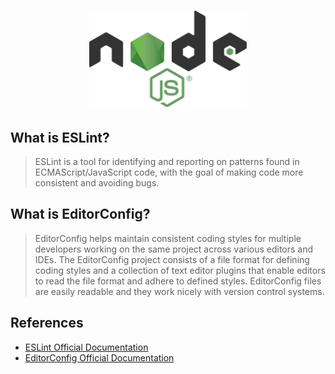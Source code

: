 <h1 align="center">
    <img src="./.github/node.png" width="50%">
</h1>

## What is ESLint?

> ESLint is a tool for identifying and reporting on patterns found in ECMAScript/JavaScript code, with the goal of making code more consistent and avoiding bugs.

## What is EditorConfig?

> EditorConfig helps maintain consistent coding styles for multiple developers working on the same project across various editors and IDEs. The EditorConfig project consists of a file format for defining coding styles and a collection of text editor plugins that enable editors to read the file format and adhere to defined styles. EditorConfig files are easily readable and they work nicely with version control systems.

## References

-   [ESLint Official Documentation](https://eslint.org/docs/user-guide/getting-started)
-   [EditorConfig Official Documentation](https://editorconfig.org/)
